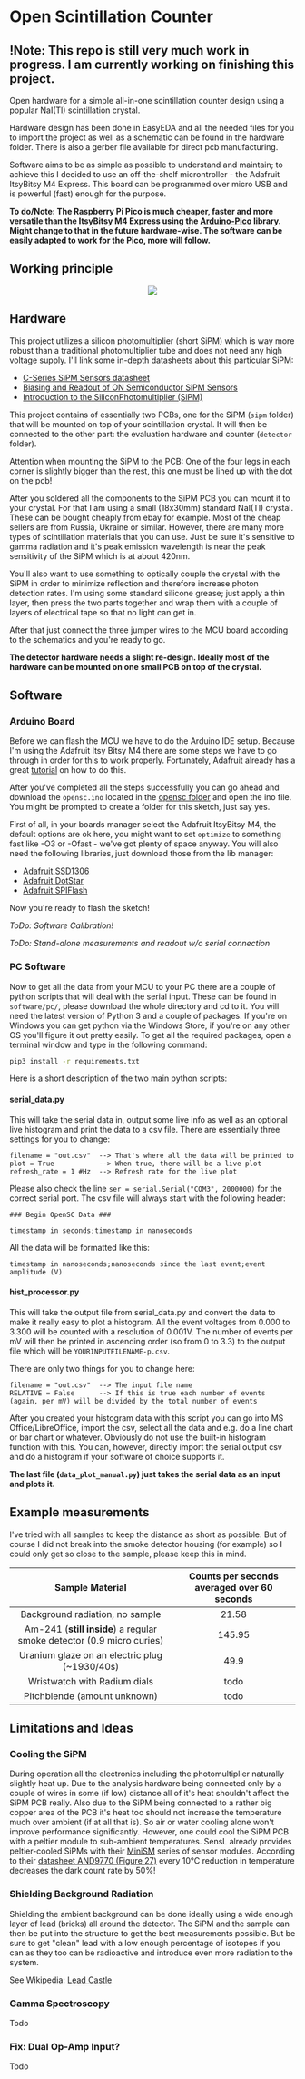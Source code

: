 # Open Scintillation Counter

## !Note: This repo is still very much work in progress. I am currently working on finishing this project.

Open hardware for a simple all-in-one scintillation counter design using a popular NaI(Tl) scintillation crystal.

Hardware design has been done in EasyEDA and all the needed files for you to import the project as well as
a schematic can be found in the hardware folder. There is also a gerber file available for direct pcb manufacturing.

Software aims to be as simple as possible to understand and maintain; to achieve this I decided to use an off-the-shelf
microntroller - the Adafruit ItsyBitsy M4 Express. This board can be programmed over micro USB and is powerful (fast)
enough for the purpose.

**To do/Note: The Raspberry Pi Pico is much cheaper, faster and more versatile than the ItsyBitsy M4 Express using the [Arduino-Pico](https://github.com/earlephilhower/arduino-pico) library. Might change to that in the future hardware-wise. The software can be easily adapted to work for the Pico, more will follow.**

## Working principle

<p align="center">
  <img src="docs/flow.png">
</p>
  
## Hardware

This project utilizes a silicon photomultiplier (short SiPM) which is way more robust than a traditional photomultiplier tube and does not need any high voltage supply. I'll link some in-depth datasheets about this particular SiPM:

* [C-Series SiPM Sensors datasheet](https://www.mouser.at/datasheet/2/308/MICROC-SERIES-D-1489614.pdf)
* [Biasing and Readout of ON Semiconductor SiPM Sensors](https://www.onsemi.com/pub/Collateral/AND9782-D.PDF)
* [Introduction to the SiliconPhotomultiplier (SiPM)](https://www.onsemi.com/pub/Collateral/AND9770-D.PDF)

This project contains of essentially two PCBs, one for the SiPM (`sipm` folder) that will be mounted on top of your scintillation crystal.
It will then be connected to the other part: the evaluation hardware and counter (`detector` folder).

Attention when mounting the SiPM to the PCB: One of the four legs in each corner is slightly bigger than the rest, this one must be lined up with the dot on the pcb!

After you soldered all the components to the SiPM PCB you can mount it to your crystal. For that I am using a small (18x30mm) standard NaI(Tl) crystal.
These can be bought cheaply from ebay for example. Most of the cheap sellers are from Russia, Ukraine or similar.
However, there are many more types of scintillation materials that you can use. Just be sure it's sensitive to gamma radiation and it's peak emission wavelength
is near the peak sensitivity of the SiPM which is at about 420nm.

You'll also want to use something to optically couple the crystal with the SiPM in order to minimize reflection and therefore increase photon detection rates.
I'm using some standard silicone grease; just apply a thin layer, then press the two parts together and wrap them with a couple of layers of electrical tape so that
no light can get in.

After that just connect the three jumper wires to the MCU board according to the schematics and you're ready to go.

__The detector hardware needs a slight re-design. Ideally most of the hardware can be mounted on one small PCB on top of the crystal.__

## Software

### Arduino Board

Before we can flash the MCU we have to do the Arduino IDE setup. Because I'm using the Adafruit Itsy Bitsy M4 there are some steps we have to go through
in order for this to work properly. Fortunately, Adafruit already has a great [tutorial](https://learn.adafruit.com/introducing-adafruit-itsybitsy-m4/setup)
on how to do this.

After you've completed all the steps successfully you can go ahead and download the `opensc.ino` located in the [opensc folder](software/microcontroller/) and open
the ino file. You might be prompted to create a folder for this sketch, just say yes.

First of all, in your boards manager select the Adafruit ItsyBitsy M4, the default options are ok here, you might want to set `optimize` to something fast like -O3 or -Ofast - we've got plenty of space anyway. You will also need the following libraries, just download those from the lib manager:

* [Adafruit SSD1306](https://github.com/adafruit/Adafruit_SSD1306)
* [Adafruit DotStar](https://github.com/adafruit/Adafruit_DotStar)
* [Adafruit SPIFlash](https://github.com/adafruit/Adafruit_SPIFlash)

Now you're ready to flash the sketch!

_ToDo: Software Calibration!_

_ToDo: Stand-alone measurements and readout w/o serial connection_

### PC Software

Now to get all the data from your MCU to your PC there are a couple of python scripts that will deal with the serial input. These can be found in `software/pc/`, 
please download the whole directory and cd to it. You will need the latest version of Python 3 and a couple of packages.
If you're on Windows you can get python via the Windows Store, if you're on any other OS you'll figure it out pretty easily.
To get all the required packages, open a terminal window and type in the following command:

```bash
pip3 install -r requirements.txt
```

Here is a short description of the two main python scripts:

#### serial_data.py

This will take the serial data in, output some live info as well as an optional live histogram and print the data to a csv file.
There are essentially three settings for you to change:

```text
filename = "out.csv"  --> That's where all the data will be printed to
plot = True           --> When true, there will be a live plot
refresh_rate = 1 #Hz  --> Refresh rate for the live plot
```

Please also check the line `ser = serial.Serial("COM3", 2000000)` for the correct serial port.
The csv file will always start with the following header:

```text
### Begin OpenSC Data ###

timestamp in seconds;timestamp in nanoseconds

```

All the data will be formatted like this:

```text
timestamp in nanoseconds;nanoseconds since the last event;event amplitude (V)
```

#### hist_processor.py

This will take the output file from serial_data.py and convert the data to make it really easy to plot a histogram.
All the event voltages from 0.000 to 3.300 will be counted with a resolution of 0.001V. The number of events per mV will then be printed in ascending order (so from 0 to 3.3) to the output file which will be `YOURINPUTFILENAME-p.csv`.

There are only two things for you to change here:

```text
filename = "out.csv"  --> The input file name
RELATIVE = False      --> If this is true each number of events (again, per mV) will be divided by the total number of events
```

After you created your histogram data with this script you can go into MS Office/LibreOffice, import the csv, select all the data and e.g. do a line chart or bar chart or whatever. Obviously do not use the built-in histogram function with this. You can, however, directly import the serial output csv and do a histogram if your software of choice supports it.

**The last file (`data_plot_manual.py`) just takes the serial data as an input and plots it.**

## Example measurements

I've tried with all samples to keep the distance as short as possible. But of course I did not break into the smoke detector housing (for example) so I could only get so close to the sample, please keep this in mind.

|Sample Material|Counts per seconds averaged over 60 seconds|
|:------:|:-----------------------------------------:|
|Background radiation, no sample|21.58|
|Am-241 (**still inside**) a regular smoke detector (0.9 micro curies)|145.95|
|Uranium glaze on an electric plug (~1930/40s)|49.9|
|Wristwatch with Radium dials|todo|
|Pitchblende (amount unknown)|todo|


## Limitations and Ideas

### Cooling the SiPM

During operation all the electronics including the photomultiplier naturally slightly heat up. Due to the analysis hardware being connected only by a couple of wires in some (if low) distance all of it's heat shouldn't affect the SiPM PCB really. Also due to the SiPM being connected to a rather big copper area of the PCB it's heat too should not increase the temperature much over ambient (if at all that is). So air or water cooling alone won't improve performance significantly. However, one could cool the SiPM PCB with a peltier module to sub-ambient temperatures. SensL already provides peltier-cooled SiPMs with their [MiniSM](https://www.sensl.com/downloads/ds/DS-MiniSM.pdf) series of sensor modules. According to their [datasheet AND9770 (Figure 27)](https://www.onsemi.com/pub/Collateral/AND9770-D.PDF) every 10°C reduction in temperature decreases the dark count rate by 50%!

### Shielding Background Radiation

Shielding the ambient background can be done ideally using a wide enough layer of lead (bricks) all around the detector. The SiPM and the sample can then be put into the structure to get the best measurements possible. But be sure to get "clean" lead with a low enough percentage of isotopes if you can as they too can be radioactive and introduce even more radiation to the system.

See Wikipedia: [Lead Castle](https://en.wikipedia.org/w/index.php?title=Lead_castle&oldid=991799816)

### Gamma Spectroscopy

Todo

### Fix: Dual Op-Amp Input? 

Todo
